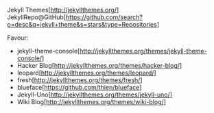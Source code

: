 Jekyll Themes[http://jekyllthemes.org/]
JekyllRepo@GitHub[https://github.com/search?o=desc&q=jekyll+theme&s=stars&type=Repositories] 

Favour: 

* jekyll-theme-console[http://jekyllthemes.org/themes/jekyll-theme-console/]
* Hacker Blog[http://jekyllthemes.org/themes/hacker-blog/]
* leopard[http://jekyllthemes.org/themes/leopard/]
* fresh[http://jekyllthemes.org/themes/fresh/]
* blueface[https://github.com/thien/blueface]
* Jekyll-Uno[http://jekyllthemes.org/themes/jekyll-uno/]
* Wiki Blog[http://jekyllthemes.org/themes/wiki-blog/]
